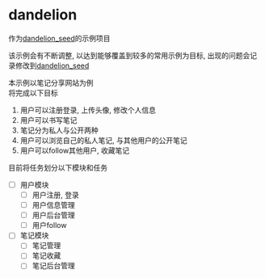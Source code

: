 # dandelion

作为[dandelion_seed](https://github.com/MlightShadow/dandelion_seed)的示例项目

该示例会有不断调整, 以达到能够覆盖到较多的常用示例为目标, 出现的问题会记录修改到[dandelion_seed](https://github.com/MlightShadow/dandelion_seed)

本示例以笔记分享网站为例  
将完成以下目标

1. 用户可以注册登录, 上传头像, 修改个人信息
2. 用户可以书写笔记
3. 笔记分为私人与公开两种
4. 用户可以浏览自己的私人笔记, 与其他用户的公开笔记
5. 用户可以follow其他用户, 收藏笔记

目前将任务划分以下模块和任务

* [ ] 用户模块
  * [ ] 用户注册, 登录
  * [ ] 用户信息管理
  * [ ] 用户后台管理
  * [ ] 用户follow
* [ ] 笔记模块
  * [ ] 笔记管理
  * [ ] 笔记收藏
  * [ ] 笔记后台管理
